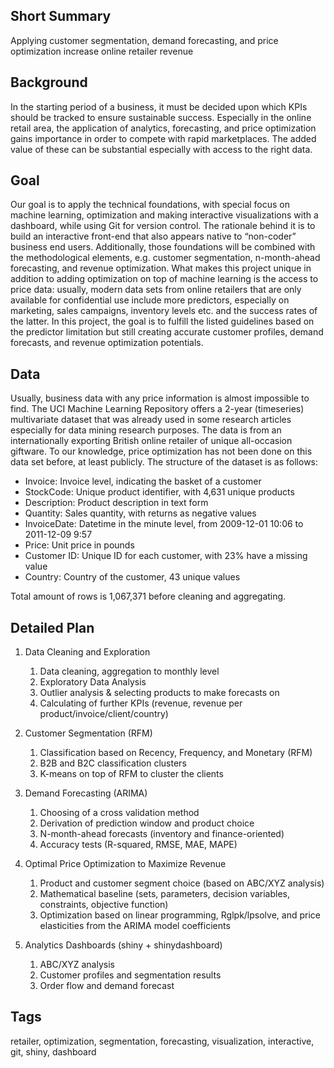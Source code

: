 Short Summary
-------------
Applying customer segmentation, demand forecasting, and price optimization increase online retailer revenue

Background
----------
In the starting period of a business, it must be decided upon which KPIs should be tracked to ensure sustainable success. Especially in the online retail area, the application of analytics, forecasting, and price optimization gains importance in order to compete with rapid marketplaces. The added value of these can be substantial especially with access to the right data.

Goal
----
Our goal is to apply the technical foundations, with special focus on machine learning, optimization and making interactive visualizations with a dashboard, while using Git for version control. The rationale behind it is to build an interactive front-end that also appears native to “non-coder” business end users. Additionally, those foundations will be combined with the methodological elements, e.g. customer segmentation, n-month-ahead forecasting, and revenue optimization. 
What makes this project unique in addition to adding optimization on top of machine learning is the access to price data: usually, modern data sets from online retailers that are only available for confidential use include more predictors, especially on marketing, sales campaigns, inventory levels etc. and the success rates of the latter. In this project, the goal is to fulfill the listed guidelines based on the predictor limitation but still creating accurate customer profiles, demand forecasts, and revenue optimization potentials. 

Data
----
Usually, business data with any price information is almost impossible to find. The UCI Machine Learning Repository offers a 2-year (timeseries) multivariate dataset that was already used in some research articles especially for data mining research purposes. The data is from an internationally exporting British online retailer of unique all-occasion giftware. To our knowledge, price optimization has not been done on this data set before, at least publicly. The structure of the dataset is as follows: 

- Invoice: Invoice level, indicating the basket of a customer
- StockCode: Unique product identifier, with 4,631 unique products
- Description: Product description in text form 
- Quantity: Sales quantity, with returns as negative values
- InvoiceDate: Datetime in the minute level, from 2009-12-01 10:06 to 2011-12-09 9:57
- Price: Unit price in pounds
- Customer ID: Unique ID for each customer, with 23% have a missing value
- Country: Country of the customer, 43 unique values

Total amount of rows is 1,067,371 before cleaning and aggregating.

Detailed Plan 
-------------
1.	Data Cleaning and Exploration
    1.	Data cleaning, aggregation to monthly level
    2.	Exploratory Data Analysis
    3.	Outlier analysis & selecting products to make forecasts on
    4.	Calculating of further KPIs (revenue, revenue per product/invoice/client/country)
  
2.	Customer Segmentation (RFM)
    1.	Classification based on Recency, Frequency, and Monetary (RFM)
    2.	B2B and B2C classification clusters
    3.	K-means on top of RFM to cluster the clients
  
3.	Demand Forecasting (ARIMA)
    1.	Choosing of a cross validation method
    2.	Derivation of prediction window and product choice
    3.	N-month-ahead forecasts (inventory and finance-oriented)
    4.	Accuracy tests (R-squared, RMSE, MAE, MAPE)
  
4.	Optimal Price Optimization to Maximize Revenue
    1.	Product and customer segment choice (based on ABC/XYZ analysis)
    2.	Mathematical baseline (sets, parameters, decision variables, constraints, objective function)
    3.	Optimization based on linear programming, Rglpk/lpsolve, and price elasticities from the ARIMA model coefficients
    
5.	Analytics Dashboards (shiny + shinydashboard)
    1.	ABC/XYZ analysis
    2.	Customer profiles and segmentation results
    3.	Order flow and demand forecast 

Tags
----
retailer, optimization, segmentation, forecasting, visualization, interactive, git, shiny, dashboard


